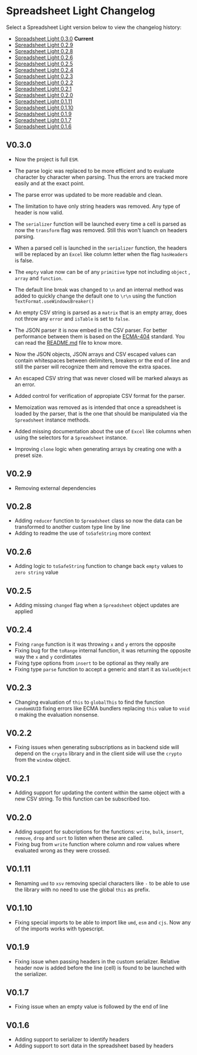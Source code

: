 # Spreadsheet Light Changelog

Select a Spreadsheet Light version below to view the changelog history:

- [Spreadsheet Light 0.3.0](#V0.3.0) **Current**
- [Spreadsheet Light 0.2.9](#V0.2.9)
- [Spreadsheet Light 0.2.8](#V0.2.8)
- [Spreadsheet Light 0.2.6](#V0.2.6)
- [Spreadsheet Light 0.2.5](#V0.2.5)
- [Spreadsheet Light 0.2.4](#V0.2.4)
- [Spreadsheet Light 0.2.3](#V0.2.3)
- [Spreadsheet Light 0.2.2](#V0.2.2)
- [Spreadsheet Light 0.2.1](#V0.2.1)
- [Spreadsheet Light 0.2.0](#V0.2.0)
- [Spreadsheet Light 0.1.11](#V0.1.11)
- [Spreadsheet Light 0.1.10](#V0.1.10)
- [Spreadsheet Light 0.1.9](#V0.1.9)
- [Spreadsheet Light 0.1.7](#V0.1.7)
- [Spreadsheet Light 0.1.6](#V0.1.6)

## V0.3.0

- Now the project is full `ESM`.

- The parse logic was replaced to be more efficient and to evaluate character by character when parsing. Thus the errors are tracked more easily and at the exact point.

- The parse error was updated to be more readable and clean.

- The limitation to have only string headers was removed. Any type of header is now valid.

- The `serializer` function will be launched every time a cell is parsed as now the `transform` flag was removed. Still this won't luanch on headers parsing.

- When a parsed cell is launched in the `serializer` function, the headers will be replaced by an `Excel` like column letter when the flag `hasHeaders` is false.

- The `empty` value now can be of any `primitive` type not including `object` , `array` and `function`.

- The default line break was changed to `\n` and an internal method was added to quickly change the default one to `\r\n` using the function `TextFormat.useWindowsBreaker()`

- An empty CSV string is parsed as a `matrix` that is an empty array, does not throw any `error` and `isTable` is set to `false`.

- The JSON parser it is now embed in the CSV parser. For better performance between them is based on the [ECMA-404](https://www.json.org/json-en.html) standard. You can read the [README.md](README.md#json-parser) file to know more.

- Now the JSON objects, JSON arrays and CSV escaped values can contain whitespaces between delimiters, breakers or the end of line and still the parser will recognize them and remove the extra spaces.

- An escaped CSV string that was never closed will be marked always as an error.

- Added control for verification of appropiate CSV format for the parser.

- Memoization was removed as is intended that once a spreadsheet is loaded by the parser, that is the one that should be manipulated via the `Spreadsheet` instance methods.

- Added missing documentation about the use of `Excel` like columns when using the selectors for a `Spreadsheet` instance.

- Improving `clone` logic when generating arrays by creating one with a preset size.

## V0.2.9

- Removing external dependencies

## V0.2.8

- Adding `reducer` function to `Spreadsheet` class so now the data can be transformed to another custom type line by line
- Adding to readme the use of `toSafeString` more context

## V0.2.6

- Adding logic to `toSafeString` function to change back `empty` values to `zero string` value

## V0.2.5

- Adding missing `changed` flag when a `Spreadsheet` object updates are applied

## V0.2.4

- Fixing `range` function is it was throwing `x` and `y` errors the opposite
- Fixing bug for the `toRange` internal function, it was returning the opposite way the `x` and `y` cordintates
- Fixing type options from `insert` to be optional as they really are
- Fixing type `parse` function to accept a generic and start it as `ValueObject`

## V0.2.3

- Changing evaluation of `this` to `globalThis` to find the function `randomUUID` fixing errors like ECMA bundlers replacing `this` value to `void 0` making the evaluation nonsense.

## V0.2.2

- Fixing issues when generating subscriptions as in backend side will depend on the `crypto` library and in the client side will use the `crypto` from the `window` object.

## V0.2.1

- Adding support for updating the content within the same object with a new CSV string. To this function can be subscribed too.

## V0.2.0

- Adding support for subcriptions for the functions: `write`, `bulk`, `insert`, `remove`, `drop` and `sort` to listen when these are called.
- Fixing bug from `write` function where column and row values where evaluated wrong as they were crossed.

## V0.1.11

- Renaming `umd` to `xsv` removing special characters like `-` to be able to use the library with no need to use the global `this` as prefix.

## V0.1.10

- Fixing special imports to be able to import like `umd`, `esm` and `cjs`. Now any of the imports works with typescript.

## V0.1.9

- Fixing issue when passing headers in the custom serializer. Relative header now is added before the line (cell) is found to be launched with the serializer.

## V0.1.7

- Fixing issue when an empty value is followed by the end of line

## V0.1.6

- Adding support to serializer to identify headers
- Adding support to sort data in the spreadsheet based by headers
